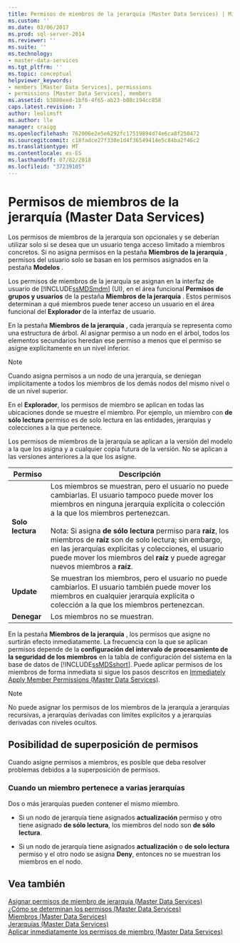 ```yaml
---
title: Permisos de miembros de la jerarquía (Master Data Services) | Microsoft Docs
ms.custom: ''
ms.date: 03/06/2017
ms.prod: sql-server-2014
ms.reviewer: ''
ms.suite: ''
ms.technology:
- master-data-services
ms.tgt_pltfrm: ''
ms.topic: conceptual
helpviewer_keywords:
- members [Master Data Services], permissions
- permissions [Master Data Services], members
ms.assetid: b3880eed-1bf6-4f65-ab23-b08c194cc858
caps.latest.revision: 7
author: leolimsft
ms.author: lle
manager: craigg
ms.openlocfilehash: 762006e2e5e6292fc17519894d74e6ca8f250472
ms.sourcegitcommit: c18fadce27f330e1d4f36549414e5c84ba2f46c2
ms.translationtype: MT
ms.contentlocale: es-ES
ms.lasthandoff: 07/02/2018
ms.locfileid: "37239105"
---
```

# <a name="hierarchy-member-permissions-master-data-services"></a>Permisos de miembros de la jerarquía (Master Data Services)
  Los permisos de miembros de la jerarquía son opcionales y se deberían utilizar solo si se desea que un usuario tenga acceso limitado a miembros concretos. Si no asigna permisos en la pestaña **Miembros de la jerarquía** ,  permisos del usuario solo se basan en los permisos asignados en la pestaña **Modelos** .  
  
 Los permisos de miembros de la jerarquía se asignan en la interfaz de usuario de [!INCLUDE[ssMDSmdm](../includes/ssmdsmdm-md.md)] (UI), en el área funcional **Permisos de grupos y usuarios** de la pestaña **Miembros de la jerarquía** . Estos permisos determinan a qué miembros puede tener acceso un usuario en el área funcional del **Explorador** de la interfaz de usuario.  
  
 En la pestaña **Miembros de la jerarquía** , cada jerarquía se representa como una estructura de árbol. Al asignar permiso a un nodo en el árbol, todos los elementos secundarios heredan ese permiso a menos que el permiso se asigne explícitamente en un nivel inferior.  
  
> [!NOTE]  
>  Cuando asigna permisos a un nodo de una jerarquía, se deniegan implícitamente a todos los miembros de los demás nodos del mismo nivel o de un nivel superior.  
  
 En el **Explorador**, los permisos de miembro se aplican en todas las ubicaciones donde se muestre el miembro. Por ejemplo, un miembro con **de sólo lectura** permiso es de solo lectura en las entidades, jerarquías y colecciones a la que pertenece.  
  
 Los permisos de miembros de la jerarquía se aplican a la versión del modelo a la que los asigna y a cualquier copia futura de la versión. No se aplican a las versiones anteriores a la que los asigne.  
  
|Permiso|Descripción|  
|----------------|-----------------|  
|**Solo lectura**|Los miembros se muestran, pero el usuario no puede cambiarlas. El usuario tampoco puede mover los miembros en ninguna jerarquía explícita o colección a la que los miembros pertenezcan.<br /><br /> Nota: Si asigna **de sólo lectura** permiso para **raíz**, los miembros de **raíz** son de solo lectura; sin embargo, en las jerarquías explícitas y colecciones, el usuario puede mover los miembros del **raíz** y puede agregar nuevos miembros a **raíz**.|  
|**Update**|Se muestran los miembros, pero el usuario no puede cambiarlos. El usuario también puede mover los miembros en cualquier jerarquía explícita o colección a la que los miembros pertenezcan.|  
|**Denegar**|Los miembros no se muestran.|  
  
 En la pestaña **Miembros de la jerarquía** , los permisos que asigne no surtirán efecto inmediatamente. La frecuencia con la que se aplican permisos depende de la **configuración del intervalo de procesamiento de la seguridad de los miembros** en la tabla de configuración del sistema en la base de datos de [!INCLUDE[ssMDSshort](../includes/ssmdsshort-md.md)]. Puede aplicar permisos de los miembros de forma inmediata si sigue los pasos descritos en [Immediately Apply Member Permissions &#40;Master Data Services&#41;](immediately-apply-member-permissions-master-data-services.md).  
  
> [!NOTE]  
>  No puede asignar los permisos de los miembros de la jerarquía a jerarquías recursivas, a jerarquías derivadas con límites explícitos y a jerarquías derivadas con niveles ocultos.  
  
## <a name="possible-overlapping-permissions"></a>Posibilidad de superposición de permisos  
 Cuando asigne permisos a miembros, es posible que deba resolver problemas debidos a la superposición de permisos.  
  
### <a name="when-a-member-belongs-to-multiple-hierarchies"></a>Cuando un miembro pertenece a varias jerarquías  
 Dos o más jerarquías pueden contener el mismo miembro.  
  
-   Si un nodo de jerarquía tiene asignados **actualización** permiso y otro tiene asignado **de sólo lectura**, los miembros del nodo son **de sólo lectura**.  
  
-   Si un nodo de jerarquía tiene asignados **actualización** o **de solo lectura** permiso y el otro nodo se asigna **Deny**, entonces no se muestran los miembros en el nodo.  
  
## <a name="see-also"></a>Vea también  
 [Asignar permisos de miembro de jerarquía &#40;Master Data Services&#41;](../../2014/master-data-services/assign-hierarchy-member-permissions-master-data-services.md)   
 [¿Cómo se determinan los permisos &#40;Master Data Services&#41;](../../2014/master-data-services/how-permissions-are-determined-master-data-services.md)   
 [Miembros &#40;Master Data Services&#41;](../../2014/master-data-services/members-master-data-services.md)   
 [Jerarquías &#40;Master Data Services&#41;](../../2014/master-data-services/hierarchies-master-data-services.md)   
 [Aplicar inmediatamente los permisos de miembro &#40;Master Data Services&#41;](immediately-apply-member-permissions-master-data-services.md)  
  
  
